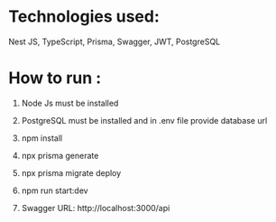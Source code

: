 # Technologies used:

Nest JS, TypeScript, Prisma, Swagger, JWT, PostgreSQL

# How to run :

1. Node Js must be installed

2. PostgreSQL must be installed and in .env file provide database url

3. npm install

4. npx prisma generate

5. npx prisma migrate deploy

6. npm run start:dev

7. Swagger URL: http://localhost:3000/api
